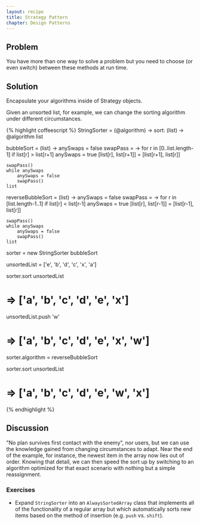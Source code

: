 ```yaml
---
layout: recipe
title: Strategy Pattern
chapter: Design Patterns
---
```

## Problem

You have more than one way to solve a problem but you need to choose (or even switch) between these methods at run time.

## Solution

Encapsulate your algorithms inside of Strategy objects.

Given an unsorted list, for example, we can change the sorting algorithm under different circumstances.

{% highlight coffeescript %}
StringSorter = (@algorithm) ->
    sort: (list) ->
        @algorithm list

bubbleSort = (list) ->
    anySwaps = false
    swapPass = ->
        for r in [0..list.length-1]
            if list[r] > list[r+1]
                anySwaps = true
                [list[r], list[r+1]] = [list[r+1], list[r]]

    swapPass()
    while anySwaps
        anySwaps = false
        swapPass()
    list

reverseBubbleSort = (list) ->
    anySwaps = false
    swapPass = ->
        for r in [list.length-1..1]
            if list[r] < list[r-1]
                anySwaps = true
                [list[r], list[r-1]] = [list[r-1], list[r]]

    swapPass()
    while anySwaps
        anySwaps = false
        swapPass()
    list

sorter = new StringSorter bubbleSort

unsortedList = ['e', 'b', 'd', 'c', 'x', 'a']

sorter.sort unsortedList

# => ['a', 'b', 'c', 'd', 'e', 'x']

unsortedList.push 'w'

# => ['a', 'b', 'c', 'd', 'e', 'x', 'w']

sorter.algorithm = reverseBubbleSort

sorter.sort unsortedList

# => ['a', 'b', 'c', 'd', 'e', 'w', 'x']
{% endhighlight %}

## Discussion

"No plan survives first contact with the enemy", nor users, but we can use the knowledge gained from changing circumstances to adapt.  Near the end of the example, for instance, the newest item in the array now lies out of order.  Knowing that detail, we can then speed the sort up by switching to an algorithm optimized for that exact scenario with nothing but a simple reassignment.

### Exercises

* Expand `StringSorter` into an `AlwaysSortedArray` class that implements all of the functionality of a regular array but which automatically sorts new items based on the method of insertion (e.g. `push` vs. `shift`).
